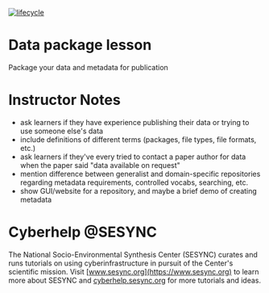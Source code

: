 [![lifecycle](https://img.shields.io/badge/lifecycle-beta-blue.svg)](https://github.com/SESYNC-ci/sesync-ci.github.io/blob/master/lesson/lesson-lifecycle.md#beta)

# Data package lesson
   
Package your data and metadata for publication
  
# Instructor Notes
  
 - ask learners if they have experience publishing their data or trying to use someone else's data
 - include definitions of different terms (packages, file types, file formats, etc.)
 - ask learners if they've every tried to contact a paper author for data when the paper said "data available on request"
 - mention difference between generalist and domain-specific repositories regarding metadata requirements, controlled vocabs, searching, etc.
 - show GUI/website for a repository, and maybe a brief demo of creating metadata
  
# Cyberhelp @SESYNC
  
The National Socio-Environmental Synthesis Center (SESYNC) curates and runs
tutorials on using cyberinfrastructure in pursuit of the Center's scientific
mission. Visit [www.sesync.org](https://www.sesync.org) to learn more about
SESYNC and [cyberhelp.sesync.org](https://cyberhelp.sesync.org) for more
tutorials and ideas.
